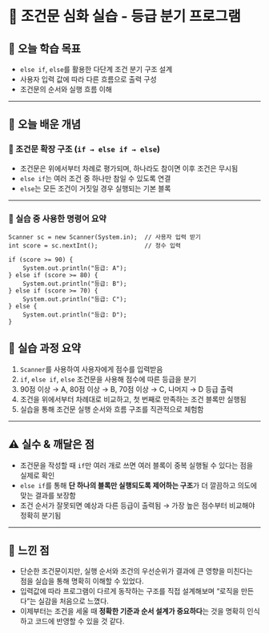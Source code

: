 # 📘 조건문 심화 실습 - 등급 분기 프로그램

## 🎯 오늘 학습 목표
- `else if`, `else`를 활용한 다단계 조건 분기 구조 설계
- 사용자 입력 값에 따라 다른 흐름으로 출력 구성
- 조건문의 순서와 실행 흐름 이해

---

## 🧠 오늘 배운 개념

### 🔹 조건문 확장 구조 (`if → else if → else`)
- 조건문은 위에서부터 차례로 평가되며, 하나라도 참이면 이후 조건은 무시됨
- `else if`는 여러 조건 중 하나만 참일 수 있도록 연결
- `else`는 모든 조건이 거짓일 경우 실행되는 기본 블록

---

### 🔹 실습 중 사용한 명령어 요약

```
Scanner sc = new Scanner(System.in);  // 사용자 입력 받기
int score = sc.nextInt();             // 정수 입력

if (score >= 90) {
    System.out.println("등급: A");
} else if (score >= 80) {
    System.out.println("등급: B");
} else if (score >= 70) {
    System.out.println("등급: C");
} else {
    System.out.println("등급: D");
}
```

## 🧪 실습 과정 요약
1. `Scanner`를 사용하여 사용자에게 점수를 입력받음
2. `if`, `else if`, `else` 조건문을 사용해 점수에 따른 등급을 분기
3. 90점 이상 → A, 80점 이상 → B, 70점 이상 → C, 나머지 → D 등급 출력
4. 조건을 위에서부터 차례대로 비교하고, 첫 번째로 만족하는 조건 블록만 실행됨
5. 실습을 통해 조건문 실행 순서와 흐름 구조를 직관적으로 체험함

---

## ⚠️ 실수 & 깨달은 점
- 조건문을 작성할 때 `if`만 여러 개로 쓰면 여러 블록이 중복 실행될 수 있다는 점을 실제로 확인
- `else if`를 통해 **단 하나의 블록만 실행되도록 제어하는 구조**가 더 깔끔하고 의도에 맞는 결과를 보장함
- 조건 순서가 잘못되면 예상과 다른 등급이 출력됨 → 가장 높은 점수부터 비교해야 정확히 분기됨

---

## 💭 느낀 점
- 단순한 조건문이지만, 실행 순서와 조건의 우선순위가 결과에 큰 영향을 미친다는 점을 실습을 통해 명확히 이해할 수 있었다.
- 입력값에 따라 프로그램이 다르게 동작하는 구조를 직접 설계해보며 “로직을 만든다”는 실감을 처음으로 느꼈다.
- 이제부터는 조건을 세울 때 **정확한 기준과 순서 설계가 중요하다**는 것을 명확히 인식하고 코드에 반영할 수 있을 것 같다.
